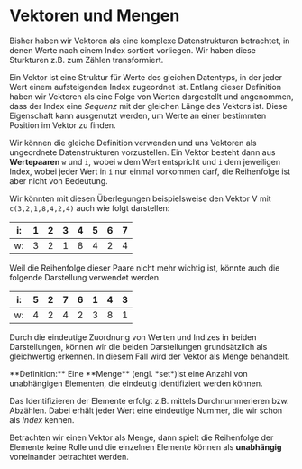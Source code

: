 # Vektoren und Mengen

Bisher haben wir Vektoren als eine komplexe Datenstrukturen betrachtet, in denen Werte nach einem Index sortiert vorliegen. Wir haben diese Sturkturen z.B. zum Zählen transformiert. 

Ein Vektor ist eine Struktur für Werte des gleichen Datentyps, in der jeder Wert einem aufsteigenden Index zugeordnet ist. Entlang dieser Definition haben wir Vektoren als eine Folge von Werten dargestellt und angenommen, dass der Index eine *Sequenz* mit der gleichen Länge des Vektors ist. Diese Eigenschaft kann ausgenutzt werden, um Werte an einer bestimmten Position im Vektor zu finden.

Wir können die gleiche Definition verwenden und uns Vektoren als ungeordnete Datenstrukturen vorzustellen. Ein Vektor besteht dann aus **Wertepaaren** `w` und `i`, wobei `w` dem Wert entspricht und `i` dem jeweiligen Index, wobei jeder Wert in `i` nur einmal vorkommen darf, die Reihenfolge ist aber nicht von Bedeutung. 

Wir könnten mit diesen Überlegungen beispielsweise den Vektor V mit `c(3,2,1,8,4,2,4)` auch wie folgt darstellen: 

| i: | 1 | 2 | 3 | 4 | 5 | 6 | 7 | 
| :---: | :---: |  :---: |  :---: |  :---: |  :---: |  :---: |  :---: | 
| w: | 3 | 2 | 1 | 8 | 4 | 2 | 4 |  

Weil die Reihenfolge dieser Paare nicht mehr wichtig ist, könnte auch die folgende Darstellung verwendet werden. 

| i: | 5 | 2 | 7 | 6 | 1 | 4 | 3 | 
| :---: | :---: |  :---: |  :---: |  :---: |  :---: |  :---: |  :---: | 
| w: | 4 | 2 | 4 | 2 | 3 | 8 | 1 |  

Durch die eindeutige Zuordnung von Werten und Indizes in beiden Darstellungen, können wir die beiden Darstellungen grundsätzlich als gleichwertig erkennen. In diesem Fall wird der Vektor als Menge behandelt. 

<p class="alert alert-primary" markdown="1">
**Definition:** Eine **Menge** (engl. *set*)ist eine Anzahl von unabhängigen Elementen, die eindeutig identifiziert werden können. 
</p>

Das Identifizieren der Elemente erfolgt z.B. mittels Durchnummerieren bzw. Abzählen. Dabei erhält jeder Wert eine eindeutige Nummer, die wir schon als *Index* kennen. 

Betrachten wir einen Vektor als Menge, dann spielt die Reihenfolge der Elemente keine Rolle und die einzelnen Elemente können als **unabhängig** voneinander betrachtet werden. 
